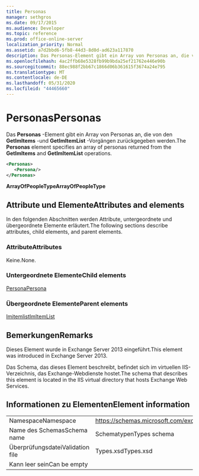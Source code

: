 ```yaml
---
title: Personas
manager: sethgros
ms.date: 09/17/2015
ms.audience: Developer
ms.topic: reference
ms.prod: office-online-server
localization_priority: Normal
ms.assetid: a7d2bbd6-5fb8-44d3-8d0d-ad623a117870
description: Das Personas-Element gibt ein Array von Personas an, die von den GetImItems-und GetImItemList-Vorgängen zurückgegeben werden.
ms.openlocfilehash: 4ac2ffb68e5328fb99b9bda25ef21762e446e90b
ms.sourcegitcommit: 88ec988f2bb67c1866d06b361615f3674a24e795
ms.translationtype: MT
ms.contentlocale: de-DE
ms.lasthandoff: 05/31/2020
ms.locfileid: "44465660"
---
```

# <a name="personas"></a><span data-ttu-id="40e70-103">Personas</span><span class="sxs-lookup"><span data-stu-id="40e70-103">Personas</span></span>

<span data-ttu-id="40e70-104">Das **Personas** -Element gibt ein Array von Personas an, die von den **GetImItems** -und **GetImItemList** -Vorgängen zurückgegeben werden.</span><span class="sxs-lookup"><span data-stu-id="40e70-104">The **Personas** element specifies an array of personas returned from the **GetImItems** and **GetImItemList** operations.</span></span> 
  
```XML
<Personas>
   <Persona/>
</Personas>
```

 <span data-ttu-id="40e70-105">**ArrayOfPeopleType**</span><span class="sxs-lookup"><span data-stu-id="40e70-105">**ArrayOfPeopleType**</span></span>
## <a name="attributes-and-elements"></a><span data-ttu-id="40e70-106">Attribute und Elemente</span><span class="sxs-lookup"><span data-stu-id="40e70-106">Attributes and elements</span></span>

<span data-ttu-id="40e70-107">In den folgenden Abschnitten werden Attribute, untergeordnete und übergeordnete Elemente erläutert.</span><span class="sxs-lookup"><span data-stu-id="40e70-107">The following sections describe attributes, child elements, and parent elements.</span></span>
  
### <a name="attributes"></a><span data-ttu-id="40e70-108">Attribute</span><span class="sxs-lookup"><span data-stu-id="40e70-108">Attributes</span></span>

<span data-ttu-id="40e70-109">Keine.</span><span class="sxs-lookup"><span data-stu-id="40e70-109">None.</span></span>
  
### <a name="child-elements"></a><span data-ttu-id="40e70-110">Untergeordnete Elemente</span><span class="sxs-lookup"><span data-stu-id="40e70-110">Child elements</span></span>

[<span data-ttu-id="40e70-111">Persona</span><span class="sxs-lookup"><span data-stu-id="40e70-111">Persona</span></span>](persona.md)
  
### <a name="parent-elements"></a><span data-ttu-id="40e70-112">Übergeordnete Elemente</span><span class="sxs-lookup"><span data-stu-id="40e70-112">Parent elements</span></span>

[<span data-ttu-id="40e70-113">Imitemlist</span><span class="sxs-lookup"><span data-stu-id="40e70-113">ImItemList</span></span>](imitemlist.md)
  
## <a name="remarks"></a><span data-ttu-id="40e70-114">Bemerkungen</span><span class="sxs-lookup"><span data-stu-id="40e70-114">Remarks</span></span>

<span data-ttu-id="40e70-115">Dieses Element wurde in Exchange Server 2013 eingeführt.</span><span class="sxs-lookup"><span data-stu-id="40e70-115">This element was introduced in Exchange Server 2013.</span></span>
  
<span data-ttu-id="40e70-116">Das Schema, das dieses Element beschreibt, befindet sich im virtuellen IIS-Verzeichnis, das Exchange-Webdienste hostet.</span><span class="sxs-lookup"><span data-stu-id="40e70-116">The schema that describes this element is located in the IIS virtual directory that hosts Exchange Web Services.</span></span>
  
## <a name="element-information"></a><span data-ttu-id="40e70-117">Informationen zu Elementen</span><span class="sxs-lookup"><span data-stu-id="40e70-117">Element information</span></span>

|||
|:-----|:-----|
|<span data-ttu-id="40e70-118">Namespace</span><span class="sxs-lookup"><span data-stu-id="40e70-118">Namespace</span></span>  <br/> |https://schemas.microsoft.com/exchange/services/2006/types  <br/> |
|<span data-ttu-id="40e70-119">Name des Schemas</span><span class="sxs-lookup"><span data-stu-id="40e70-119">Schema name</span></span>  <br/> |<span data-ttu-id="40e70-120">Schematypen</span><span class="sxs-lookup"><span data-stu-id="40e70-120">Types schema</span></span>  <br/> |
|<span data-ttu-id="40e70-121">Überprüfungsdatei</span><span class="sxs-lookup"><span data-stu-id="40e70-121">Validation file</span></span>  <br/> |<span data-ttu-id="40e70-122">Types.xsd</span><span class="sxs-lookup"><span data-stu-id="40e70-122">Types.xsd</span></span>  <br/> |
|<span data-ttu-id="40e70-123">Kann leer sein</span><span class="sxs-lookup"><span data-stu-id="40e70-123">Can be empty</span></span>  <br/> ||
   

